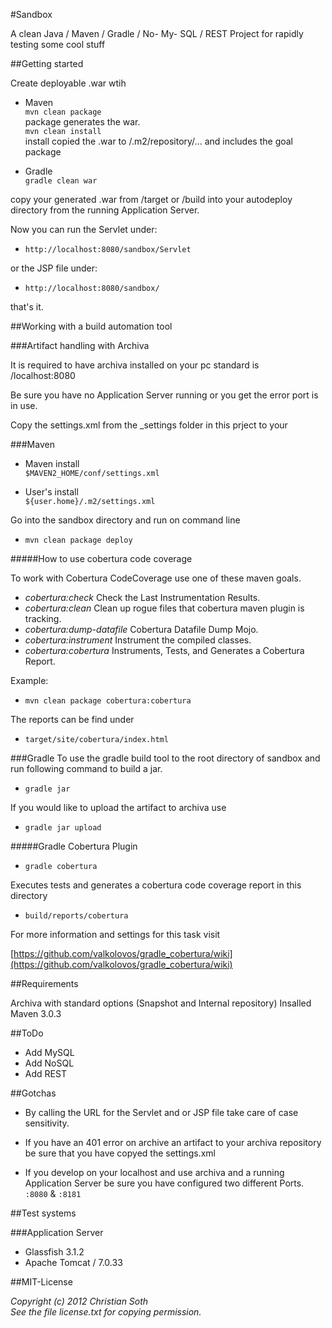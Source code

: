 #Sandbox

A clean Java / Maven / Gradle / No- My- SQL / REST Project for rapidly testing some cool stuff


##Getting started

Create deployable .war  wtih 

- Maven<br/>
`mvn clean package`<br/>
package generates the war.<br>
`mvn clean install` <br>
install copied the .war to /.m2/repository/... and includes the goal package

- Gradle<br/>
`gradle clean war`

copy your generated .war from /target or /build into your autodeploy directory from the running Application Server.

Now you can run the Servlet under:

- `http://localhost:8080/sandbox/Servlet`

or the JSP file under:

- `http://localhost:8080/sandbox/`

that's it.

##Working with a build automation tool

###Artifact handling with Archiva

It is required to have archiva installed on your pc standard is /localhost:8080

Be sure you have no Application Server running or you get the error port is in use.

Copy the settings.xml from the _settings folder in this prject to your

###Maven
- Maven install<br/>
`$MAVEN2_HOME/conf/settings.xml`

- User's install<br/>
`${user.home}/.m2/settings.xml`

Go into the sandbox directory and run on command line

- `mvn clean package deploy`

#####How to use cobertura code coverage

To work with Cobertura CodeCoverage use one of these maven goals.

* _cobertura:check_ Check the Last Instrumentation Results.
* _cobertura:clean_ Clean up rogue files that cobertura maven plugin is tracking.
* _cobertura:dump-datafile_ Cobertura Datafile Dump Mojo.
* _cobertura:instrument_ Instrument the compiled classes.
* _cobertura:cobertura_ Instruments, Tests, and Generates a Cobertura Report.

Example:

- `mvn clean package cobertura:cobertura`

The reports can be find under 

- `target/site/cobertura/index.html`

###Gradle
To use the gradle build tool to the root directory of sandbox and run following command to build a jar.

- `gradle jar `

If you would like to upload the artifact to archiva use

- `gradle jar upload`

#####Gradle Cobertura Plugin

- `gradle cobertura`

Executes tests and generates a cobertura code coverage report in this directory

- `build/reports/cobertura`

For more information and settings for this task visit

[https://github.com/valkolovos/gradle_cobertura/wiki](https://github.com/valkolovos/gradle_cobertura/wiki)


##Requirements

Archiva with standard options (Snapshot and Internal repository)
Insalled Maven 3.0.3


##ToDo

- Add MySQL
- Add NoSQL
- Add REST

##Gotchas

- By calling the URL for the Servlet and or JSP file 
take care of case sensitivity.

- If you have an 401 error on archive an artifact to your archiva repository be sure
that you have copyed the settings.xml 

- If you develop on your localhost and use archiva and a running Application Server be sure you have configured two different Ports. `:8080` & `:8181`


##Test systems


###Application Server

- Glassfish 3.1.2
- Apache Tomcat / 7.0.33
	

##MIT-License

_Copyright (c) 2012 Christian Soth<br>
See the file license.txt for copying permission._

